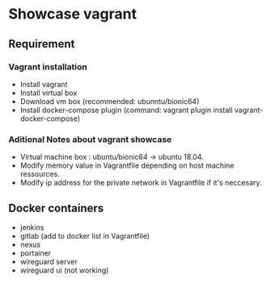# Showcase vagrant

## Requirement 

### Vagrant installation

- Install vagrant
- Install virtual box
- Download vm box (recommended: ubunntu/bionic64)
- Install docker-compose plugin (command: vagrant plugin install vagrant-docker-compose)

### Aditional Notes about vagrant showcase

- Virtual machine box : ubuntu/bionic64 -> ubuntu 18.04. 
- Modify memory value in Vagrantfile depending on host machine ressources. 
- Modify ip address for the private network in Vagrantfile if it's neccesary. 

## Docker containers

- jenkins
- gitlab (add to docker list in Vagrantfile)
- nexus
- portainer
- wireguard server 
- wireguard ui (not working)